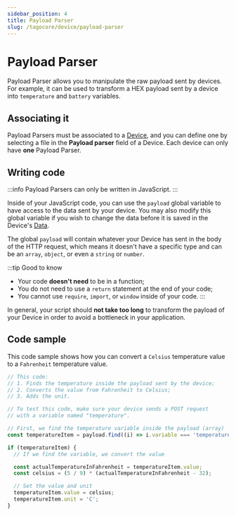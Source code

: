 ```yaml
---
sidebar_position: 4
title: Payload Parser
slug: /tagocore/device/payload-parser
---
```


# Payload Parser

Payload Parser allows you to manipulate the raw payload sent by devices. For example, it can be used to transform a HEX payload sent by a device into `temperature` and `battery` variables.

## Associating it

Payload Parsers must be associated to a [Device](/docs/tagocore/device), and you can define one by selecting a file in the **Payload parser** field of a Device. Each device can only have **one** Payload Parser.

## Writing code

:::info
Payload Parsers can only be written in JavaScript.
:::

Inside of your JavaScript code, you can use the `payload` global variable to have access to the data sent by your device. You may also modify this global variable if you wish to change the data before it is saved in the Device's [Data](/tagocore/resources/device/data.md).

The global `payload` will contain whatever your Device has sent in the body of the HTTP request, which means it doesn't have a specific type and can be an `array`, `object`, or even a `string` or `number`.

:::tip Good to know
- Your code **doesn't need** to be in a function;
- You do not need to use a `return` statement at the end of your code;
- You cannot use `require`, `import`, or `window` inside of your code.
:::

In general, your script should **not take too long** to transform the payload of your Device in order to avoid a bottleneck in your application.

## Code sample

This code sample shows how you can convert a `Celsius` temperature value to a `Fahrenheit` temperature value.

```js
// This code:
// 1. Finds the temperature inside the payload sent by the device;
// 2. Converts the value from Fahrenheit to Celsius;
// 3. Adds the unit.

// To test this code, make sure your device sends a POST request
// with a variable named "temperature".

// First, we find the temperature variable inside the payload (array)
const temperatureItem = payload.find((i) => i.variable === 'temperature');

if (temperatureItem) {
  // If we find the variable, we convert the value

  const actualTemperatureInFahrenheit = temperatureItem.value;
  const celsius = (5 / 9) * (actualTemperatureInFahrenheit - 32);

  // Set the value and unit
  temperatureItem.value = celsius;
  temperatureItem.unit = 'C';
}
```
